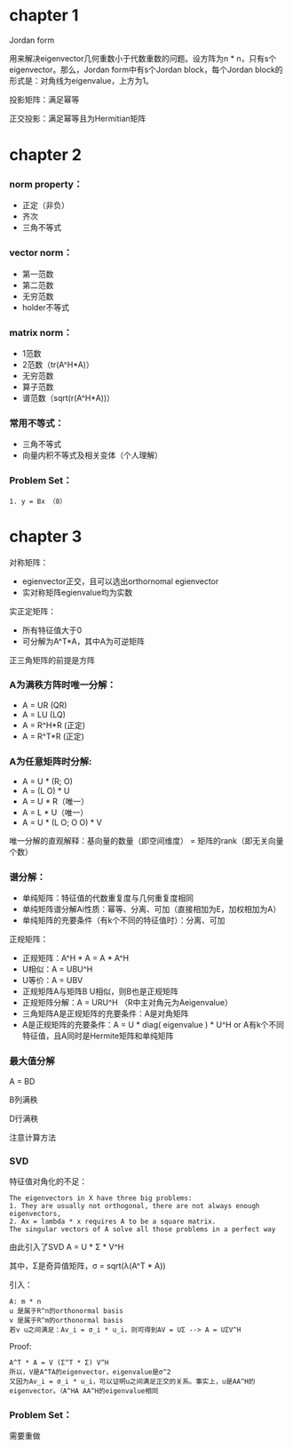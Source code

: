 # chapter 1

Jordan form

用来解决eigenvector几何重数小于代数重数的问题。设方阵为n * n，只有s个eigenvector。那么，Jordan form中有s个Jordan block，每个Jordan block的形式是：对角线为eigenvalue，上方为1。

投影矩阵：满足幂等

正交投影：满足幂等且为Hermitian矩阵

# chapter 2

### norm property：

- 正定（非负）
- 齐次
- 三角不等式


### vector norm： 

- 第一范数 
- 第二范数 
- 无穷范数
- holder不等式

### matrix norm：

- 1范数
- 2范数（tr(A^H*A)）
- 无穷范数
- 算子范数
- 谱范数（sqrt(r(A^H*A))）

### 常用不等式：

- 三角不等式
- 向量内积不等式及相关变体（个人理解）

### Problem Set：

	1. y = Bx （8）
	
# chapter 3

对称矩阵：

- egienvector正交，且可以选出orthornomal egienvector
- 实对称矩阵egienvalue均为实数

实正定矩阵：

- 所有特征值大于0
- 可分解为A^T*A，其中A为可逆矩阵

正三角矩阵的前提是方阵

### A为满秩方阵时唯一分解：

- A = UR (QR)
- A = LU (LQ)
- A = R^H*R (正定)
- A = R^T*R (正定)

### A为任意矩阵时分解:

- A = U * (R; O)
- A = (L O) * U
- A = U * R（唯一）
- A = L * U（唯一）
- A = U * (L O; O O) * V

唯一分解的直观解释：基向量的数量（即空间维度） = 矩阵的rank（即无关向量个数）

### 谱分解：

- 单纯矩阵：特征值的代数重复度与几何重复度相同
- 单纯矩阵谱分解Ai性质：幂等、分离、可加（直接相加为E，加权相加为A）
- 单纯矩阵的充要条件（有k个不同的特征值时）：分离、可加

正规矩阵：

- 正规矩阵：A^H * A = A * A^H
- U相似：A = UBU^H
- U等价：A = UBV
- 正规矩阵A与矩阵B U相似，则B也是正规矩阵
- 正规矩阵分解：A = URU^H （R中主对角元为Aeigenvalue）
- 三角矩阵A是正规矩阵的充要条件：A是对角矩阵
- A是正规矩阵的充要条件：A = U * diag( eigenvalue ) * U^H or A有k个不同特征值，且A同时是Hermite矩阵和单纯矩阵

### 最大值分解

A = BD

B列满秩

D行满秩

注意计算方法

### SVD 

特征值对角化的不足：

	The eigenvectors in X have three big problems: 
	1. They are usually not orthogonal, there are not always enough eigenvectors, 
	2. Ax = lambda * x requires A to be a square matrix. 
	The singular vectors of A solve all those problems in a perfect way

 由此引入了SVD
	A = U * Σ * V^H

其中，Σ是奇异值矩阵，σ = sqrt(λ(A^T * A))

引入：

	A: m * n
	u 是属于R^n的orthonormal basis
	v 是属于R^m的orthonormal basis
	若v u之间满足：Av_i = σ_i * u_i，则可得到AV = UΣ --> A = UΣV^H

Proof:

	A^T * A = V (Σ^T * Σ) V^H
	所以，V是A^TA的eigenvector，eigenvalue是σ^2
	又因为Av_i = σ_i * u_i，可以证明u之间满足正交的关系。事实上，u是AA^H的eigenvector。（A^HA AA^H的eigenvalue相同

### Problem Set：

需要重做